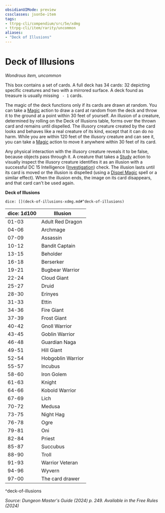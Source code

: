 ```yaml
---
obsidianUIMode: preview
cssclasses: json5e-item
tags:
- ttrpg-cli/compendium/src/5e/xdmg
- ttrpg-cli/item/rarity/uncommon
aliases: 
- "Deck of Illusions"
---
```

# Deck of Illusions
*Wondrous item, uncommon*  



This box contains a set of cards. A full deck has 34 cards: 32 depicting specific creatures and two with a mirrored surface. A deck found as treasure is usually missing ` - 1` cards.

The magic of the deck functions only if its cards are drawn at random. You can take a [Magic](Misc%20Files/CLI/rules/actions.md#Magic) action to draw a card at random from the deck and throw it to the ground at a point within 30 feet of yourself. An illusion of a creature, determined by rolling on the Deck of Illusions table, forms over the thrown card and remains until dispelled. The illusory creature created by the card looks and behaves like a real creature of its kind, except that it can do no harm. While you are within 120 feet of the illusory creature and can see it, you can take a [Magic](Misc%20Files/CLI/rules/actions.md#Magic) action to move it anywhere within 30 feet of its card.

Any physical interaction with the illusory creature reveals it to be false, because objects pass through it. A creature that takes a [Study](Misc%20Files/CLI/rules/actions.md#Study) action to visually inspect the illusory creature identifies it as an illusion with a successful DC 15 Intelligence ([Investigation](Misc%20Files/CLI/rules/skills.md#Investigation)) check. The illusion lasts until its card is moved or the illusion is dispelled (using a [Dispel Magic](Misc%20Files/CLI/compendium/spells/dispel-magic-xphb.md) spell or a similar effect). When the illusion ends, the image on its card disappears, and that card can't be used again.

**Deck of Illusions**

`dice: [](deck-of-illusions-xdmg.md#^deck-of-illusions)`

| dice: 1d100 | Illusion |
|-------------|----------|
| 01-03 | Adult Red Dragon |
| 04-06 | Archmage |
| 07-09 | Assassin |
| 10-12 | Bandit Captain |
| 13-15 | Beholder |
| 16-18 | Berserker |
| 19-21 | Bugbear Warrior |
| 22-24 | Cloud Giant |
| 25-27 | Druid |
| 28-30 | Erinyes |
| 31-33 | Ettin |
| 34-36 | Fire Giant |
| 37-39 | Frost Giant |
| 40-42 | Gnoll Warrior |
| 43-45 | Goblin Warrior |
| 46-48 | Guardian Naga |
| 49-51 | Hill Giant |
| 52-54 | Hobgoblin Warrior |
| 55-57 | Incubus |
| 58-60 | Iron Golem |
| 61-63 | Knight |
| 64-66 | Kobold Warrior |
| 67-69 | Lich |
| 70-72 | Medusa |
| 73-75 | Night Hag |
| 76-78 | Ogre |
| 79-81 | Oni |
| 82-84 | Priest |
| 85-87 | Succubus |
| 88-90 | Troll |
| 91-93 | Warrior Veteran |
| 94-96 | Wyvern |
| 97-00 | The card drawer |
^deck-of-illusions

*Source: Dungeon Master's Guide (2024) p. 249. Available in the Free Rules (2024)*